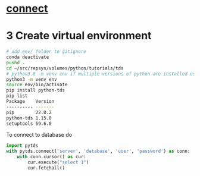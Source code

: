 # **[connect]()**

# 3 Create virtual environment

```bash
# add env/ folder to gitignore
conda deactivate
pushd .
cd ~/src/repsys/volumes/python/tutorials/tds
# python3.8 -m venv env if multiple versions of python are installed using deadsnakes ppa
python3 -m venv env
source env/bin/activate
pip install python-tds
pip list              
Package    Version
---------- -------
pip        22.0.2
python-tds 1.15.0
setuptools 59.6.0
```

To connect to database do

```python
import pytds
with pytds.connect('server', 'database', 'user', 'password') as conn:
    with conn.cursor() as cur:
        cur.execute("select 1")
        cur.fetchall()
```
